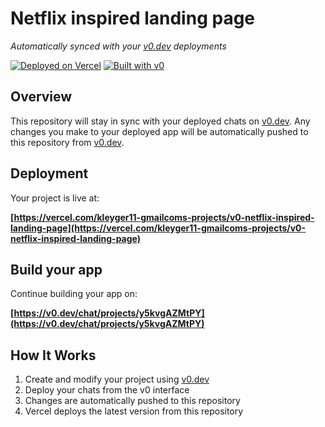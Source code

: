# Netflix inspired landing page

*Automatically synced with your [v0.dev](https://v0.dev) deployments*

[![Deployed on Vercel](https://img.shields.io/badge/Deployed%20on-Vercel-black?style=for-the-badge&logo=vercel)](https://vercel.com/kleyger11-gmailcoms-projects/v0-netflix-inspired-landing-page)
[![Built with v0](https://img.shields.io/badge/Built%20with-v0.dev-black?style=for-the-badge)](https://v0.dev/chat/projects/y5kvgAZMtPY)

## Overview

This repository will stay in sync with your deployed chats on [v0.dev](https://v0.dev).
Any changes you make to your deployed app will be automatically pushed to this repository from [v0.dev](https://v0.dev).

## Deployment

Your project is live at:

**[https://vercel.com/kleyger11-gmailcoms-projects/v0-netflix-inspired-landing-page](https://vercel.com/kleyger11-gmailcoms-projects/v0-netflix-inspired-landing-page)**

## Build your app

Continue building your app on:

**[https://v0.dev/chat/projects/y5kvgAZMtPY](https://v0.dev/chat/projects/y5kvgAZMtPY)**

## How It Works

1. Create and modify your project using [v0.dev](https://v0.dev)
2. Deploy your chats from the v0 interface
3. Changes are automatically pushed to this repository
4. Vercel deploys the latest version from this repository